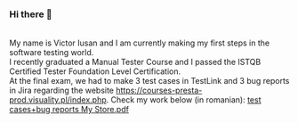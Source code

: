### Hi there 👋

  <br> My name is Victor Iusan and I am currently making my first steps in the software testing world. <br />
  I recently graduated a Manual Tester Course and I passed the ISTQB Certified Tester Foundation Level Certification. <br />
  At the final exam, we had to make 3 test cases in TestLink and 3 bug reports in Jira regarding the website https://courses-presta-prod.visuality.pl/index.php.
  Check my work below (in romanian): [test cases+bug reports My Store.pdf](https://github.com/victor-iusan/victor-iusan/files/9792182/test.cases%2Bbug.reports.My.Store.pdf)

